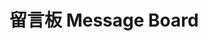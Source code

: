 # 留言板 Message Board

<script src="/static/js/utteranc-client.js"
        repo="faithleysath/faithleysath.github.io"
        issue-term="message-board"
        theme="github-light"
        crossorigin="anonymous"
        async>
</script>